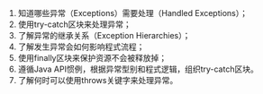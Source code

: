 

1. 知道哪些异常（Exceptions）需要处理（Handled Exceptions）；
2. 使用try-catch区块来处理异常；
3. 了解异常的继承关系（Exception Hierarchies）；
4. 了解发生异常会如何影响程式流程；
5. 使用finally区块来保护资源不会被释放掉；
6. 遵循Java API惯例，根据异常型别和程式逻辑，组织try-catch区块。
7. 了解何时可以使用throws关键字来处理异常。